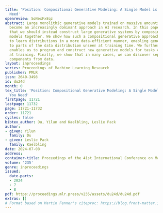 ```yaml
---
title: 'Position: Compositional Generative Modeling: A Single Model is Not All You
  Need'
openreview: SoNexFx8qz
abstract: Large monolithic generative models trained on massive amounts of data have
  become an increasingly dominant approach in AI research. In this paper, we argue
  that we should instead construct large generative systems by composing smaller generative
  models together. We show how such a compositional generative approach enables us
  to learn distributions in a more data-efficient manner, enabling generalization
  to parts of the data distribution unseen at training time. We further show how this
  enables us to program and construct new generative models for tasks completely unseen
  at training. Finally, we show that in many cases, we can discover separate compositional
  components from data.
layout: inproceedings
series: Proceedings of Machine Learning Research
publisher: PMLR
issn: 2640-3498
id: du24d
month: 0
tex_title: 'Position: Compositional Generative Modeling: A Single Model is Not All
  You Need'
firstpage: 11721
lastpage: 11732
page: 11721-11732
order: 11721
cycles: false
bibtex_author: Du, Yilun and Kaelbling, Leslie Pack
author:
- given: Yilun
  family: Du
- given: Leslie Pack
  family: Kaelbling
date: 2024-07-08
address:
container-title: Proceedings of the 41st International Conference on Machine Learning
volume: '235'
genre: inproceedings
issued:
  date-parts:
  - 2024
  - 7
  - 8
pdf: https://proceedings.mlr.press/v235/assets/du24d/du24d.pdf
extras: []
# Format based on Martin Fenner's citeproc: https://blog.front-matter.io/posts/citeproc-yaml-for-bibliographies/
---
```

